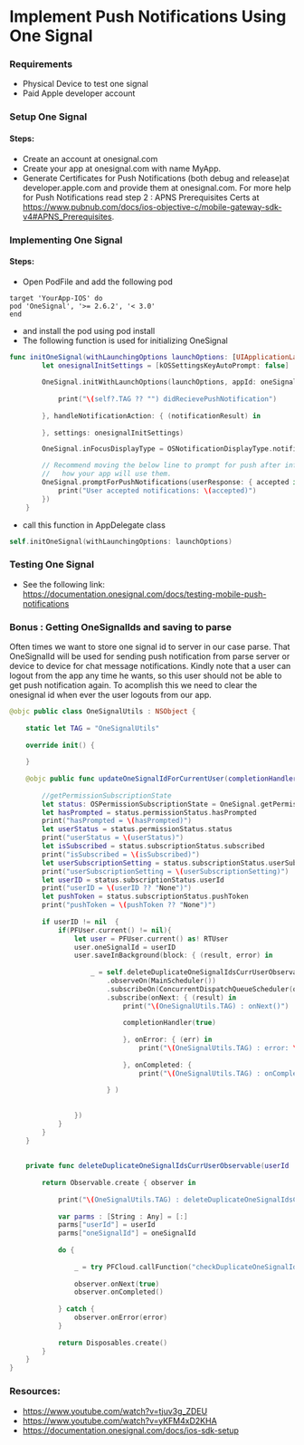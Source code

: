 # Implement Push Notifications Using One Signal

### Requirements
* Physical Device to test one signal
* Paid Apple developer account

### Setup One Signal
#### Steps:
   * Create an account at onesignal.com
   * Create your app at onesignal.com with name MyApp.
   * Generate Certificates for Push Notifications (both debug and release)at developer.apple.com and provide them at onesignal.com. For more help for Push Notifications read step 2 : APNS Prerequisites Certs at https://www.pubnub.com/docs/ios-objective-c/mobile-gateway-sdk-v4#APNS_Prerequisites.

### Implementing One Signal
#### Steps:
* Open PodFile and add the following pod 
```
target 'YourApp-IOS' do
pod 'OneSignal', '>= 2.6.2', '< 3.0'
end
```
* and install the pod using pod install
* The following function is used for initializing OneSignal
```swift
func initOneSignal(withLaunchingOptions launchOptions: [UIApplicationLaunchOptionsKey : Any]? = nil ){
        let onesignalInitSettings = [kOSSettingsKeyAutoPrompt: false]
        
        OneSignal.initWithLaunchOptions(launchOptions, appId: oneSignalAppId , handleNotificationReceived: { [weak self] (notification) in
            
            print("\(self?.TAG ?? "") didRecievePushNotification")
            
        }, handleNotificationAction: { (notificationResult) in
            
        }, settings: onesignalInitSettings)

        OneSignal.inFocusDisplayType = OSNotificationDisplayType.notification;

        // Recommend moving the below line to prompt for push after informing the user about
        //   how your app will use them.
        OneSignal.promptForPushNotifications(userResponse: { accepted in
            print("User accepted notifications: \(accepted)")
        })
    }
```
* call this function in AppDelegate class
```swift
self.initOneSignal(withLaunchingOptions: launchOptions)
```

### Testing One Signal
* See the following link: https://documentation.onesignal.com/docs/testing-mobile-push-notifications

### Bonus : Getting OneSignalIds and saving to parse
Often times we want to store one signal id to server in our case parse. That OneSignalId will be used for sending push notification from parse server or device to device for chat message notifications. Kindly note that a user can logout from the app any time he wants, so this user should not be able to get push notification again. To acomplish this we need to clear the onesignal id when ever the user logouts from our app.
```swift
@objc public class OneSignalUtils : NSObject {
    
    static let TAG = "OneSignalUtils"
    
    override init() {
        
    }
    
    @objc public func updateOneSignalIdForCurrentUser(completionHandler: @escaping (Bool) -> ()){
        
        //getPermissionSubscriptionState
        let status: OSPermissionSubscriptionState = OneSignal.getPermissionSubscriptionState()
        let hasPrompted = status.permissionStatus.hasPrompted
        print("hasPrompted = \(hasPrompted)")
        let userStatus = status.permissionStatus.status
        print("userStatus = \(userStatus)")
        let isSubscribed = status.subscriptionStatus.subscribed
        print("isSubscribed = \(isSubscribed)")
        let userSubscriptionSetting = status.subscriptionStatus.userSubscriptionSetting
        print("userSubscriptionSetting = \(userSubscriptionSetting)")
        let userID = status.subscriptionStatus.userId
        print("userID = \(userID ?? "None")")
        let pushToken = status.subscriptionStatus.pushToken
        print("pushToken = \(pushToken ?? "None")")
        
        if userID != nil  {
            if(PFUser.current() != nil){
                let user = PFUser.current() as! RTUser
                user.oneSignalId = userID
                user.saveInBackground(block: { (result, error) in
                    
                    _ = self.deleteDuplicateOneSignalIdsCurrUserObservable(userId: user.objectId!, oneSignalId: user.oneSignalId)
                        .observeOn(MainScheduler())
                        .subscribeOn(ConcurrentDispatchQueueScheduler(qos: .background))
                        .subscribe(onNext: { (result) in
                            print("\(OneSignalUtils.TAG) : onNext()")
                            
                            completionHandler(true)
                            
                            }, onError: { (err) in
                                print("\(OneSignalUtils.TAG) : error: \(err)")
                                
                            }, onCompleted: {
                                print("\(OneSignalUtils.TAG) : onCompleted()")
                                
                        } )
                    
                    
                })
            }
        }
    }
    
    
    private func deleteDuplicateOneSignalIdsCurrUserObservable(userId : String, oneSignalId : String) -> Observable<Bool> {
        
        return Observable.create { observer in
            
            print("\(OneSignalUtils.TAG) : deleteDuplicateOneSignalIdsCurrUserObservable()")
            
            var parms : [String : Any] = [:]
            parms["userId"] = userId
            parms["oneSignalId"] = oneSignalId
        
            do {
                
                _ = try PFCloud.callFunction("checkDuplicateOneSignalId", withParameters: parms)
                
                observer.onNext(true)
                observer.onCompleted()
                
            } catch {
                observer.onError(error)
            }
            
            return Disposables.create()
        }
    }
}
```


### Resources:
* https://www.youtube.com/watch?v=tjuv3g_ZDEU
* https://www.youtube.com/watch?v=yKFM4xD2KHA
* https://documentation.onesignal.com/docs/ios-sdk-setup